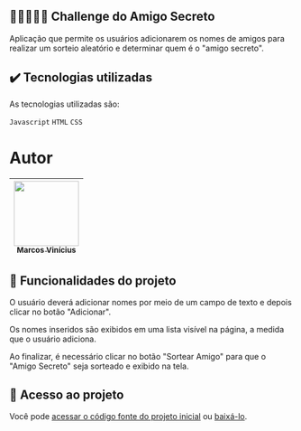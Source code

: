 ## 👨🏿‍🤝‍👨🏿 Challenge do Amigo Secreto

Aplicação que permite os usuários adicionarem os nomes de amigos para realizar um sorteio aleatório e determinar quem é o "amigo secreto".


## ✔️ Tecnologias utilizadas

As tecnologias utilizadas são:

`Javascript`
`HTML`
`CSS`


# Autor

| [<img loading="lazy" src="https://github.com/mviniciussilvestre/entregaChallengeAmigoSecreto/issues/1#issue-2898080553" width=115><br><sub>Marcos Vinícius</sub>](https://github.com/mviniciussilvestre)
| :---: |


## 🔨 Funcionalidades do projeto

O usuário deverá adicionar nomes por meio de um campo de texto e depois clicar no botão "Adicionar".

Os nomes inseridos são exibidos em uma lista visível na página, a medida que o usuário adiciona. 

Ao finalizar, é necessário clicar no botão "Sortear Amigo" para que o "Amigo Secreto" seja sorteado e exibido na tela.


## 📁 Acesso ao projeto

Você pode [acessar o código fonte do projeto inicial](https://github.com/mviniciussilvestre/entregaChallengeAmigoSecreto) ou [baixá-lo](https://github.com/mviniciussilvestre/entregaChallengeAmigoSecreto/archive/refs/heads/main.zip).

